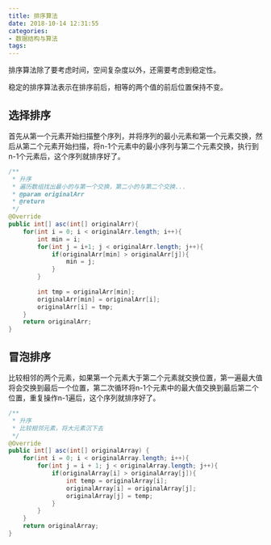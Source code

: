 ```yaml
---
title: 排序算法
date: 2018-10-14 12:31:55
categories:
- 数据结构与算法
tags:
---
```

排序算法除了要考虑时间，空间复杂度以外，还需要考虑到稳定性。

稳定的排序算法表示在排序前后，相等的两个值的前后位置保持不变。

## 选择排序

首先从第一个元素开始扫描整个序列，并将序列的最小元素和第一个元素交换，然后从第二个元素开始扫描，将n-1个元素中的最小序列与第二个元素交换，执行到n-1个元素后，这个序列就排序好了。

```java
/**
 * 升序
 * 遍历数组找出最小的与第一个交换，第二小的与第二个交换...
 * @param originalArr
 * @return
 */
@Override
public int[] asc(int[] originalArr){
    for(int i = 0; i < originalArr.length; i++){
        int min = i;
        for(int j = i+1; j < originalArr.length; j++){
            if(originalArr[min] > originalArr[j]){
                min = j;
            }
        }
        
        int tmp = originalArr[min];
        originalArr[min] = originalArr[i];
        originalArr[i] = tmp;
    }
    return originalArr;
}
```
## 冒泡排序

比较相邻的两个元素，如果第一个元素大于第二个元素就交换位置，第一遍最大值将会交换到最后一个位置，第二次循环将n-1个元素中的最大值交换到最后第二个位置，重复操作n-1遍后，这个序列就排序好了。

```java
/**
 * 升序
 * 比较相邻元素，将大元素沉下去
 */
@Override
public int[] asc(int[] originalArray) {
    for(int i = 0; i < originalArray.length; i++){
        for(int j = i + 1; j < originalArray.length; j++){
            if(originalArray[i] > originalArray[j]){
                int temp = originalArray[i];
                originalArray[i] = originalArray[j];
                originalArray[j] = temp;
            }
        }
    }
    return originalArray;
}
```